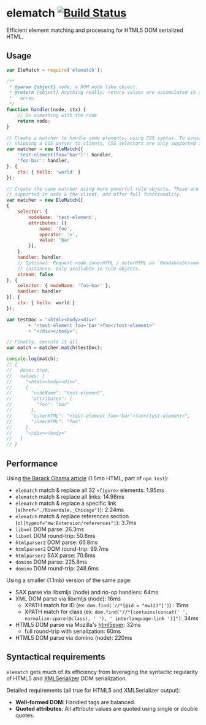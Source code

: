 # elematch [![Build Status](https://travis-ci.org/wikimedia/elematch.svg?branch=master)](https://travis-ci.org/wikimedia/elematch)

Efficient element matching and processing for HTML5 DOM serialized HTML.

## Usage

```javascript
var EleMatch = require('elematch');

/**
 * @param {object} node, a DOM node like object.
 * @return {object} Anything really; return values are accumulated in an
 *   array.
 */
function handler(node, ctx) {
    // Do something with the node
    return node;
}

// Create a matcher to handle some elements, using CSS syntax. To avoid
// shipping a CSS parser to clients, CSS selectors are only supported in node.
var matcher = new EleMatch({
    'test-element[foo="bar"]': handler,
    'foo-bar': handler,
}, {
    ctx: { hello: 'world' }
});

// Create the same matcher using more powerful rule objects. These are
// supported in node & the client, and offer full functionality.
var matcher = new EleMatch([
{
    selector: {
        nodeName: 'test-element',
        attributes: [{
            name: 'foo',
            operator: '=',
            value: 'bar'
        }],
    },
    handler: handler,
    // Optional: Request node.innerHTML / outerHTML as `ReadableStream`
    // instances. Only available in rule objects.
    stream: false
}, {
    selector: { nodeName: 'foo-bar' },
    handler: handler
}], {
    ctx: { hello: world }
});

var testDoc = "<html><body><div>"
        + "<test-element foo='bar'>foo</test-element>"
        + "</div></body>";

// Finally, execute it all.
var match = matcher.match(testDoc);

console.log(match);
// {
//   done: true,
//   values: [
//     "<html><body><div>",
//     {
//       "nodeName": "test-element",
//       "attributes": {
//         "foo": "bar"
//       },
//       "outerHTML": "<test-element foo='bar'>foo</test-element>",
//       "innerHTML": "foo"
//     },
//     "</div></body>"
//   ]
// }
```

## Performance

Using [the Barack Obama
article](https://en.wikipedia.org/api/rest_v1/page/html/Barack_Obama) (1.5mb HTML, part of `npm test`):
- `elematch` match & replace all 32 `<figure>` elements: 1.95ms
- `elematch` match & replace all links: 14.98ms
- `elematch` match & replace a specific link (`a[href="./Riverdale,_Chicago"]`): 2.24ms
- `elematch` match & replace references section (`ol[typeof="mw:Extension/references"]`): 3.7ms
- `libxml` DOM parse: 26.3ms
- `libxml` DOM round-trip: 50.8ms
- `htmlparser2` DOM parse: 66.8ms
- `htmlparser2` DOM round-trip: 99.7ms
- `htmlparser2` SAX parse: 70.6ms
- `domino` DOM parse: 225.8ms
- `domino` DOM round-trip: 248.6ms

Using a smaller (1.1mb) version of the same page:
- SAX parse via libxmljs (node) and no-op handlers: 64ms
- XML DOM parse via libxmljs (node): 16ms
  - XPATH match for ID (ex: `dom.find('//*[@id = "mw123"]')`) : 15ms
  - XPATH match for class (ex: `dom.find("//*[contains(concat(' ', normalize-space(@class), ' '), ' interlanguage-link ')]")`: 34ms
- HTML5 DOM parse via Mozilla's [html5ever](https://github.com/servo/html5ever): 32ms
  - full round-trip with serialization: 60ms
- HTML5 DOM parse via domino (node): 220ms

## Syntactical requirements

`elematch` gets much of its efficiency from leveraging the syntactic
regularity of HTML5 and
[XMLSerializer](https://developer.mozilla.org/en-US/docs/XMLSerializer)
DOM serialization.

Detailed requirements (all true for HTML5 and XMLSerializer output):

- **Well-formed DOM**: Handled tags are balanced.
- **Quoted attributes**: All attribute values are quoted using single or
    double quotes.
